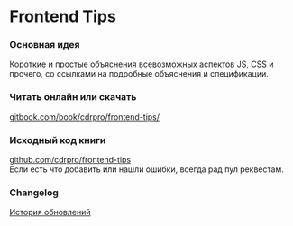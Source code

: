 # Frontend Tips

### Основная идея

Короткие и простые объяснения всевозможных аспектов JS, CSS и прочего, со ссылками на подробные объяснения и спецификации.

### Читать онлайн или скачать

[gitbook.com/book/cdrpro/frontend-tips/](https://www.gitbook.com/book/cdrpro/frontend-tips/details)

### Исходный код книги

[github.com/cdrpro/frontend-tips](https://github.com/cdrpro/frontend-tips)   
Если есть что добавить или нашли ошибки, всегда рад пул реквестам.

### Changelog

[История обновлений](https://github.com/cdrpro/frontend-tips/commits/master)
